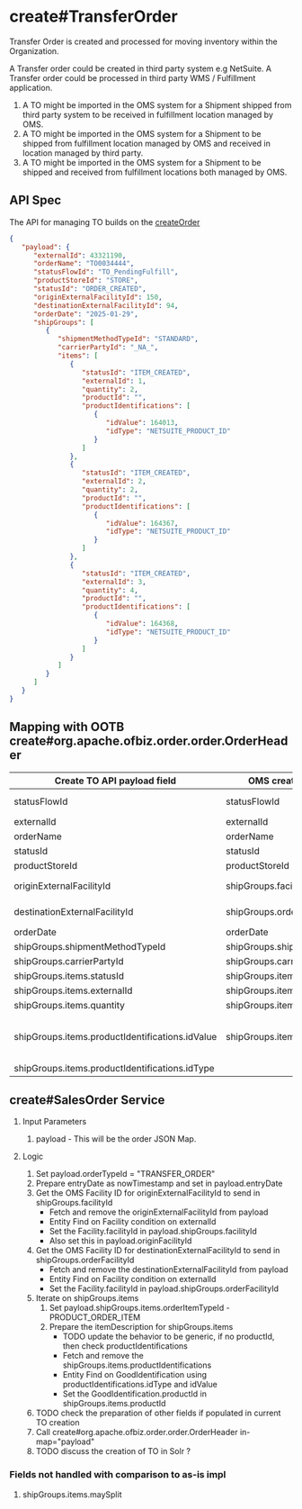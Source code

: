 # create#TransferOrder

Transfer Order is created and processed for moving inventory within the Organization. 

A Transfer order could be created in third party system e.g NetSuite. 
A Transfer order could be processed in third party WMS / Fulfillment application. 

1. A TO might be imported in the OMS system for a Shipment shipped from third party system to be received in fulfillment location managed by OMS.
2. A TO might be imported in the OMS system for a Shipment to be shipped from fulfillment location managed by OMS and received in location managed by third party.
3. A TO might be imported in the OMS system for a Shipment to be shipped and received from fulfillment locations both managed by OMS.

## API Spec

The API for managing TO builds on the [createOrder](../oms/createOrder.md)

```json
{
   "payload": {
      "externalId": 43321190,
      "orderName": "TO0034444",
      "statusFlowId": "TO_PendingFulfill",
      "productStoreId": "STORE",
      "statusId": "ORDER_CREATED",
      "originExternalFacilityId": 150,
      "destinationExternalFacilityId": 94,
      "orderDate": "2025-01-29",
      "shipGroups": [
         {
            "shipmentMethodTypeId": "STANDARD",
            "carrierPartyId": "_NA_",
            "items": [
               {
                  "statusId": "ITEM_CREATED",
                  "externalId": 1,
                  "quantity": 2,
                  "productId": "",
                  "productIdentifications": [
                     {
                        "idValue": 164013,
                        "idType": "NETSUITE_PRODUCT_ID"
                     }
                  ]
               },
               {
                  "statusId": "ITEM_CREATED",
                  "externalId": 2,
                  "quantity": 2,
                  "productId": "",
                  "productIdentifications": [
                     {
                        "idValue": 164367,
                        "idType": "NETSUITE_PRODUCT_ID"
                     }
                  ]
               },
               {
                  "statusId": "ITEM_CREATED",
                  "externalId": 3,
                  "quantity": 4,
                  "productId": "",
                  "productIdentifications": [
                     {
                        "idValue": 164368,
                        "idType": "NETSUITE_PRODUCT_ID"
                     }
                  ]
               }
            ]
         }
      ]
   }
}
```

## Mapping with OOTB create#org.apache.ofbiz.order.order.OrderHeader

| Create TO API payload field                     | OMS create Order OOTB           | Comments                                                                               |
|-------------------------------------------------|---------------------------------|----------------------------------------------------------------------------------------|
| statusFlowId                                    | statusFlowId                    | - new field to be added in OrderHeader                                                 |
| externalId                                      | externalId                      |                                                                                        |
| orderName                                       | orderName                       |                                                                                        |
| statusId                                        | statusId                        |                                                                                        |
| productStoreId                                  | productStoreId                  |                                                                                        |
| originExternalFacilityId                        | shipGroups.facilityId           | - Fetch facilityId using externalId from Facility                                      |
| destinationExternalFacilityId                   | shipGroups.orderFacilityId      | - Fetch facilityId using externalId from Facility                                      |
| orderDate                                       | orderDate                       |                                                                                        |
| shipGroups.shipmentMethodTypeId                 | shipGroups.shipmentMethodTypeId |                                                                                        |
| shipGroups.carrierPartyId                       | shipGroups.carrierPartyId       |                                                                                        |
| shipGroups.items.statusId                       | shipGroups.items.statusId       |                                                                                        |
| shipGroups.items.externalId                     | shipGroups.items.externalId     |                                                                                        |
| shipGroups.items.quantity                       | shipGroups.items.quantity       |                                                                                        |
| shipGroups.items.productIdentifications.idValue | shipGroups.items.productId      | - Fetch productId from GoodIdentifications using idValue and goodIdentifiicationTypeId |
| shipGroups.items.productIdentifications.idType  |                                 |                                                                                        |

## create#SalesOrder Service

1. Input Parameters
   1. payload  - This will be the order JSON Map.

2. Logic
   1. Set payload.orderTypeId = "TRANSFER_ORDER"
   2. Prepare entryDate as nowTimestamp and set in payload.entryDate
   3. Get the OMS Facility ID for originExternalFacilityId to send in shipGroups.facilityId
      - Fetch and remove the originExternalFacilityId from payload
      - Entity Find on Facility condition on externalId
      - Set the Facility.facilityId in payload.shipGroups.facilityId
      - Also set this in payload.originFacilityId
   4. Get the OMS Facility ID for destinationExternalFacilityId to send in shipGroups.orderFacilityId
      - Fetch and remove the destinationExternalFacilityId from payload
      - Entity Find on Facility condition on externalId
      - Set the Facility.facilityId in payload.shipGroups.orderFacilityId
   5. Iterate on shipGroups.items
      1. Set payload.shipGroups.items.orderItemTypeId - PRODUCT_ORDER_ITEM
      2. Prepare the itemDescription for shipGroups.items
         - TODO update the behavior to be generic, if no productId, then check productIdentifications
         - Fetch and remove the shipGroups.items.productIdentifications
         - Entity Find on GoodIdentification using productIdentifications.idType and idValue
         - Set the GoodIdentification.productId in shipGroups.items.productId
   6. TODO check the preparation of other fields if populated in current TO creation
   7. Call create#org.apache.ofbiz.order.order.OrderHeader in-map="payload"
   8. TODO discuss the creation of TO in Solr ?

### Fields not handled with comparison to as-is impl
   1. shipGroups.items.maySplit